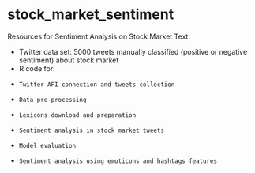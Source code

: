 stock_market_sentiment
======================

Resources for Sentiment Analysis on Stock Market Text:
- Twitter data set: 5000 tweets manually classified (positive or negative sentiment) about stock market
- R code for:
-     Twitter API connection and tweets collection
-     Data pre-processing
-     Lexicons download and preparation
-     Sentiment analysis in stock market tweets
-     Model evaluation
-     Sentiment analysis using emoticons and hashtags features

